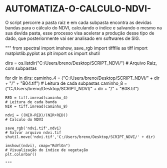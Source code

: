 # AUTOMATIZA-O-CALCULO-NDVI-
O script percorre a pasta raiz e em cada subpasta encontra as devidas bandas para o cálculo do NDVI, calculando o índice e salvando o mesmo na sua devida pasta, esse processo visa acelerar a produção desse tipo de dado, que posteriormente vai ser analisado em softwares de SIG.


"""
from spectral import imshow, save_rgb
import tifffile as tiff
import matplotlib.pyplot as plt
import os 
import shutil

dirs = os.listdir("C:/Users/breno/Desktop/SCRIPT_NDVI/")                           # Arquivo Raiz, com subpastas  

for dir in dirs:
    caminho_4 = ("C:/Users/breno/Desktop/SCRIPT_NDVI/" + dir + "/" + "B04.tif")    # Leitura de cada subpastas 
    caminho_8 = ("C:/Users/breno/Desktop/SCRIPT_NDVI/" + dir + "/" + "B08.tif")
       
    RED = tiff.imread(caminho_4)                                                   # Leitura de cada banda 
    NIR = tiff.imread(caminho_8)
    
    ndvi = ((NIR-RED)/(NIR+RED))                                                   # Calculo do NDVI
    
    save_rgb('ndvi.tif',ndvi)                                                      # Salvar arquivo ndvi.tif
    shutil.move('ndvi.tif','C:/Users/breno/Desktop/SCRIPT_NDVI/' + dir) 
    
    imshow((ndvi), cmap="RdYlGn")                                                  # Visualização do índice de vegetação
    plt.colorbar()
    
    """
